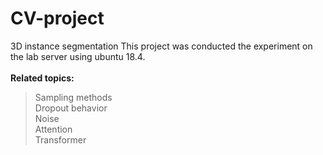 # CV-project
3D instance segmentation
This project was conducted the experiment on the lab server using ubuntu 18.4.\
\
**Related topics:**
  >Sampling methods\
  Dropout behavior\
  Noise\
  Attention\
  Transformer
